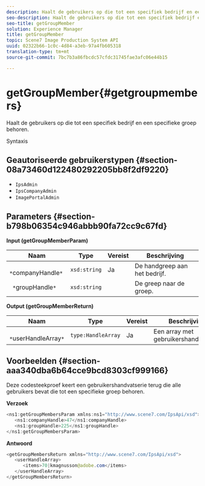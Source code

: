 ```yaml
---
description: Haalt de gebruikers op die tot een specifiek bedrijf en een specifieke groep behoren.
seo-description: Haalt de gebruikers op die tot een specifiek bedrijf en een specifieke groep behoren.
seo-title: getGroupMember
solution: Experience Manager
title: getGroupMember
topic: Scene7 Image Production System API
uuid: 02322b66-1c0c-4d84-a3eb-97a4fb605318
translation-type: tm+mt
source-git-commit: 7bc7b3a86fbcdc57cfdc31745fae3afc06e44b15

---
```



# getGroupMember{#getgroupmembers}

Haalt de gebruikers op die tot een specifiek bedrijf en een specifieke groep behoren.

Syntaxis

## Geautoriseerde gebruikerstypen {#section-08a73460d122480292205bb8f2df9220}

* `IpsAdmin`
* `IpsCompanyAdmin`
* `ImagePortalAdmin`

## Parameters {#section-b798b06354c946abbb90fa72cc9c67fd}

**Input (getGroupMemberParam)**

| Naam | Type | Vereist | Beschrijving |
|---|---|---|---|
| ` *`companyHandle`*` | `xsd:string` | Ja | De handgreep aan het bedrijf. |
| ` *`groupHandle`*` | `xsd:string` |  | De greep naar de groep. |

**Output (getGroupMemberReturn)**

| Naam | Type | Vereist | Beschrijving |
|---|---|---|---|
| ` *`userHandleArray`*` | `type:HandleArray` | Ja | Een array met gebruikershandgrepen. |

## Voorbeelden {#section-aaa340dba6b64cce9bcd8303cf999166}

Deze codesteekproef keert een gebruikershandvatserie terug die alle gebruikers bevat die tot een specifieke groep behoren.

**Verzoek**

```java
<ns1:getGroupMembersParam xmlns:ns1="http://www.scene7.com/IpsApi/xsd">
   <ns1:companyHandle>47</ns1:companyHandle>
   <ns1:groupHandle>225</ns1:groupHandle>
</ns1:getGroupMembersParam>
```

**Antwoord**

```java
<getGroupMembersReturn xmlns="http://www.scene7.com/IpsApi/xsd">
   <userHandleArray>
      <items>70|kmagnusson@adobe.com</items>
   </userHandleArray>
</getGroupMembersReturn>
```

